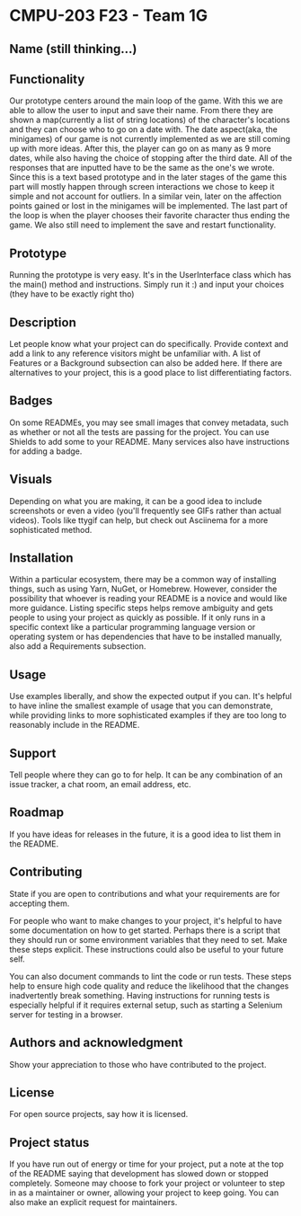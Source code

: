 # CMPU-203 F23 - Team 1G

## Name (still thinking...)

## Functionality
Our prototype centers around the main loop of the game. With this we are able to allow the user to input and save their
name. From there they are shown a map(currently a list of string locations) of the character's locations and they can choose who to go on a date with. 
The date aspect(aka, the minigames) of our game is not currently implemented as we are still coming up with more ideas.
After this, the player can go on as many as 9 more dates, while also having the choice of stopping after the third date.
All of the responses that are inputted have to be the same as the one's we wrote. Since this is a text based prototype and 
in the later stages of the game this part will mostly happen through screen interactions we chose to keep it simple and not account for 
outliers. In a similar vein, later on the affection points gained or lost in the minigames will be implemented. 
The last part of the loop is when the player chooses their favorite character thus ending the game. 
We also still need to implement the save and restart functionality.

## Prototype
Running the prototype is very easy. It's in the UserInterface class which has the main() method and instructions.
Simply run it :) and input your choices (they have to be exactly right tho)
##

## Description
Let people know what your project can do specifically. Provide context and add a link to any reference visitors might be unfamiliar with. A list of Features or a Background subsection can also be added here. If there are alternatives to your project, this is a good place to list differentiating factors.

## Badges
On some READMEs, you may see small images that convey metadata, such as whether or not all the tests are passing for the project. You can use Shields to add some to your README. Many services also have instructions for adding a badge.

## Visuals
Depending on what you are making, it can be a good idea to include screenshots or even a video (you'll frequently see GIFs rather than actual videos). Tools like ttygif can help, but check out Asciinema for a more sophisticated method.

## Installation
Within a particular ecosystem, there may be a common way of installing things, such as using Yarn, NuGet, or Homebrew. However, consider the possibility that whoever is reading your README is a novice and would like more guidance. Listing specific steps helps remove ambiguity and gets people to using your project as quickly as possible. If it only runs in a specific context like a particular programming language version or operating system or has dependencies that have to be installed manually, also add a Requirements subsection.

## Usage
Use examples liberally, and show the expected output if you can. It's helpful to have inline the smallest example of usage that you can demonstrate, while providing links to more sophisticated examples if they are too long to reasonably include in the README.

## Support
Tell people where they can go to for help. It can be any combination of an issue tracker, a chat room, an email address, etc.

## Roadmap
If you have ideas for releases in the future, it is a good idea to list them in the README.

## Contributing
State if you are open to contributions and what your requirements are for accepting them.

For people who want to make changes to your project, it's helpful to have some documentation on how to get started. Perhaps there is a script that they should run or some environment variables that they need to set. Make these steps explicit. These instructions could also be useful to your future self.

You can also document commands to lint the code or run tests. These steps help to ensure high code quality and reduce the likelihood that the changes inadvertently break something. Having instructions for running tests is especially helpful if it requires external setup, such as starting a Selenium server for testing in a browser.

## Authors and acknowledgment
Show your appreciation to those who have contributed to the project.

## License
For open source projects, say how it is licensed.

## Project status
If you have run out of energy or time for your project, put a note at the top of the README saying that development has slowed down or stopped completely. Someone may choose to fork your project or volunteer to step in as a maintainer or owner, allowing your project to keep going. You can also make an explicit request for maintainers.

